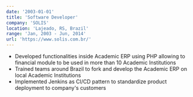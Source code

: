 ```yaml
---
date: '2003-01-01'
title: 'Software Developer'
company: 'SOLIS'
location: 'Lajeado, RS, Brazil'
range: 'Jan, 2003 - Jun, 2014'
url: 'https://www.solis.com.br/'
---
```


- Developed functionalities inside Academic ERP using PHP allowing to financial module to be used in more than 10 Academic Institutions
- Trained teams around Brazil to fork and develop the Academic ERP on local Academic Institutions
- Implemented Jenkins as CI/CD pattern to standardize product deployment to company's customers
